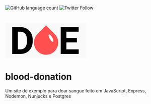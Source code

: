 ![GitHub language count](https://img.shields.io/github/languages/count/Ias4g/blood-donation)
![Twitter Follow](https://img.shields.io/twitter/follow/izaelsilva?label=Seguir&style=social)
# 
![Optional Text](./public/logo.png)

# blood-donation
Um site de exemplo para doar sangue feito em JavaScript, Express, Nodemon, Nunjucks e Postgres
